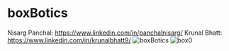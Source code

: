 # boxBotics
Nisarg Panchal: https://www.linkedin.com/in/panchalnisarg/
Krunal Bhatt: https://www.linkedin.com/in/krunalbhatt9/
![boxBotics](https://github.com/Nisarg236/boxRobotics/assets/71684502/80e9a56d-7f08-4608-b50a-a95681d59105)
![box0](https://github.com/Nisarg236/boxRobotics/assets/71684502/5407adad-c9ad-496b-8fa1-e540ddff11ec)
